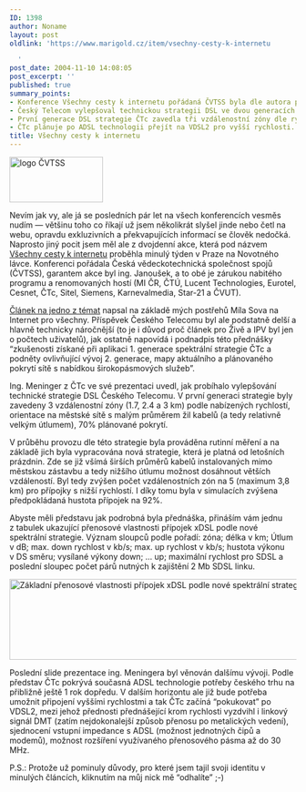 ```yaml
---
ID: 1398
author: Noname
layout: post
oldlink: 'https://www.marigold.cz/item/vsechny-cesty-k-internetu

  '
post_date: 2004-11-10 14:08:05
post_excerpt: ''
published: true
summary_points:
- Konference Všechny cesty k internetu pořádaná ČVTSS byla dle autora přínosná.
- Český Telecom vylepšoval technickou strategii DSL ve dvou generacích.
- První generace DSL strategie ČTc zavedla tři vzdálenostní zóny dle rychlosti.
- ČTc plánuje po ADSL technologii přejít na VDSL2 pro vyšší rychlosti.
title: Všechny cesty k internetu
---
```


<div class="rightbox"><img src="/wp-content/uploads/cache/20041110-cvtss-logo.gif" alt="logo ČVTSS" width="164" height="80" /></div><p>
Nevím jak vy, ale já se posledních pár let na všech konferencích vesměs nudím — většinu toho co říkají už jsem několikrát slyšel jinde nebo četl na webu, opravdu exkluzivních a překvapujících informací se člověk nedočká. Naprosto jiný pocit jsem měl ale z dvojdenní akce, která pod názvem <a href="http://www.cvtss.cz/akce.php"><u>Všechny cesty k internetu</u></a> proběhla minulý týden v Praze na Novotného lávce. Konferenci pořádala Česká vědeckotechnická společnost spojů (ČVTSS), garantem akce byl ing. Janoušek, a to obé je zárukou nabitého programu a renomovaných hostí (MI ČR, ČTÚ, Lucent Technologies, Eurotel, Cesnet, ČTc, Sitel, Siemens, Karnevalmedia, Star-21 a ČVUT).</p>

<!--more--><p>
<a href="http://www.internetprovsechny.cz/clanek.php?cid=102">Článek na jedno z témat</a> napsal na základě mých postřehů Míla Sova na Internet pro všechny. Příspěvek Českého Telecomu byl ale podstatně delší a hlavně technicky náročnější (to je i důvod proč článek pro Živě a IPV byl jen o počtech uživatelů), jak ostatně napovídá i podnadpis této přednášky &#8220;zkušenosti získané při aplikaci 1. generace spektrální strategie ČTc a podněty ovlivňující vývoj 2. generace, mapy aktuálního a plánovaného pokrytí sítě s nabídkou širokopásmových služeb&#8221;.</p>
<p>
Ing. Meninger z ČTc ve své prezentaci uvedl, jak probíhalo vylepšování technické strategie DSL Českého Telecomu. V první generaci strategie byly zavedeny 3 vzdálenostní zóny (1.7, 2.4 a 3 km) podle nabízených rychlostí, orientace na městské sítě s malým průměrem žil kabelů (a tedy relativně velkým útlumem), 70% plánované pokrytí.</p>
<p>
V průběhu provozu dle této strategie byla prováděna rutinní měření a na základě jich byla vypracována nová strategie, která je platná od letošních prázdnin. Zde se již všímá širších průměrů kabelů instalovaných mimo městskou zástavbu a tedy nižšího útlumu možnost dosáhnout větších vzdáleností. Byl tedy zvýšen počet vzdálenostních zón na 5 (maximum 3,8 km) pro přípojky s nižší rychlostí. I díky tomu byla v simulacích zvýšena předpokládaná hustota přípojek na 92%.</p>
<p>
Abyste měli představu jak podrobná byla přednáška, přináším vám jednu z tabulek ukazující přenosové vlastnosti přípojek xDSL podle nové spektrální strategie. Význam sloupců podle pořadí: zóna; délka v km; Útlum v dB; max. down rychlost v kb/s; max. up rychlost v kb/s; hustota výkonu v DS směru; vysílané výkony down; &#8230; up; maximální rychlost pro SDSL a poslední sloupec počet párů nutných k zajištění 2 Mb SDSL linku.</p>
<div class="rightbox"><img src="/wp-content/uploads/cache/20041110-ctc-spektralni-strategie2.gif" alt="Základní přenosové vlastnosti přípojek xDSL podle nové spektrální strategie" width="555" height="142" /></div><p>
Poslední slide prezentace ing. Meningera byl věnován dalšímu vývoji. Podle představ ČTc pokrývá současná ADSL technologie potřeby českého trhu na přibližně ještě 1 rok dopředu. V dalším horizontu ale již bude potřeba umožnit připojení vyššími rychlostmi a tak ČTc začíná &#8220;pokukovat&#8221; po VDSL2, mezi jehož přednosti přednášející krom rychlosti vyzdvihl i linkový signál DMT (zatím nejdokonalejší způsob přenosu po metalických vedení), sjednocení vstupní impedance s ADSL (možnost jednotných čipů a modemů), možnost rozšíření využívaného přenosového pásma až do 30 MHz.</p>
<p>
P.S.: Protože už pominuly důvody, pro které jsem tajil svoji identitu v minulých článcích, kliknutím na můj nick mě &#8220;odhalíte&#8221; ;-) </p>